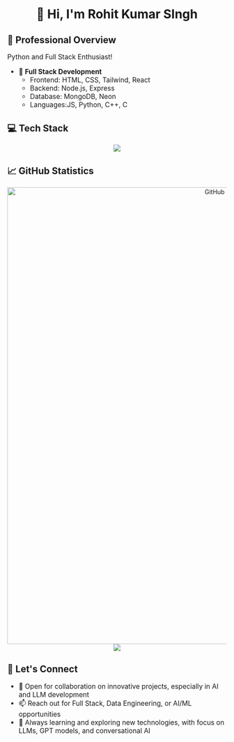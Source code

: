 <div align="center">
  <h1>👋 Hi, I'm Rohit Kumar SIngh</h1>
</div>

## 🚀 Professional Overview

<div style="font-size: 1.1em">
Python and Full Stack Enthusiast!

- 🔧 **Full Stack Development**
  - Frontend: HTML, CSS, Tailwind, React
  - Backend: Node.js, Express
  - Database: MongoDB, Neon
  - Languages:JS, Python, C++, C
</div>

## 💻 Tech Stack
<p align="center">
  <a href="https://skillicons.dev">
    <img src="https://skillicons.dev/icons?i=cpp,c,css,html,js,nodejs,express,mongodb,netlify,vercel,npm,tailwind,py,blender,react" />
  </a>
</p>

## 📈 GitHub Statistics

<div align="center">
 <a href="https://github.com/vn7n24fzkq/github-profile-summary-cards"><img src="http://github-profile-summary-cards.vercel.app/api/cards/profile-details?username=0xRoS-200&theme=2077" width="1050" alt="GitHub Profile Summary"></a>
  <img src="https://github-readme-streak-stats.herokuapp.com/?user=0xRoS-200&theme=radical&hide_border=true&background=0D1117"/>
</div>

## 🤝 Let's Connect

<div style="font-size: 1.1em">

- 💼 Open for collaboration on innovative projects, especially in AI and LLM development
- 📫 Reach out for Full Stack, Data Engineering, or AI/ML opportunities
- 🌱 Always learning and exploring new technologies, with focus on LLMs, GPT models, and conversational AI

</div
